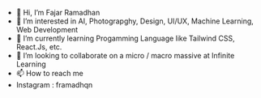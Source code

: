 - 👋 Hi, I’m Fajar Ramadhan
- 👀 I’m interested in AI, Photograpghy, Design, UI/UX, Machine Learning, Web Development
- 🌱 I’m currently learning Progamming Language like Tailwind CSS, React.Js, etc.
- 💞️ I’m looking to collaborate on a micro / macro massive at Infinite Learning
- 📫 How to reach me
- Instagram : framadhqn

<!---
hoveenn/hoveenn is a ✨ special ✨ repository because its `README.md` (this file) appears on your GitHub profile.
You can click the Preview link to take a look at your changes.
--->
